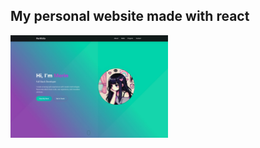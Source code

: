 
My personal website made with react
---
<a href="https://merin-portfolio.vercel.app" target="_blank">
  <img src="./build/screenshots/portfolio.jpg" alt="Portfolio"   style="max-width: 50%; max-height: 300;">
</a>
